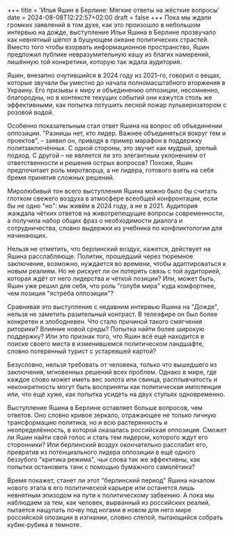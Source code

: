 +++
title = 'Илья Яшин в Берлине: Мягкие ответы на жёсткие вопросы'
date = 2024-08-08T12:22:57+02:00
draft = false
+++
Пока мы ждали громких заявлений в том духе, как это произошло в небольшом интервью на дожде, выступление Ильи Яшина в Берлине прозвучало как невнятный шёпот в бушующем океане политических страстей. Вместо того чтобы взорвать информационное пространство, Яшин предложил публике невразумительную кашу из благих намерений, лишённую той конкретики, которую так ждала аудитория.

Яшин, внезапно очутившийся в 2024 году из 2021-го, говорил о вещах, которые звучали бы уместно до начала полномасштабного вторжения в Украину. Его призывы к миру и объединению оппозиции, несомненно, благородны, но в контексте текущих событий они кажутся столь же эффективными, как попытка потушить лесной пожар пульверизатором с розовой водой.

Особенно показательным стал ответ Яшина на вопрос об объединении оппозиции. "Разницы нет, кто лидер. Важнее объединяться вокруг тем и проектов", – заявил он, приводя в пример марафон в поддержку политзаключённых. С одной стороны, это звучит как мудрый, зрелый подход. С другой – не является ли это элегантным уклонением от ответственности и решения острых вопросов? Похоже, Яшин предпочитает роль миротворца, а не лидера, готового взять на себя бремя принятия сложных решений.

Миролюбивый тон всего выступления Яшина можно было бы считать глотком свежего воздуха в атмосфере всеобщей конфронтации, если бы не одно "но": мы живём в 2024 году, а не в 2021. Аудитория жаждала чётких ответов на животрепещущие вопросы современности, а получила набор общих фраз о необходимости диалога и сотрудничества, словно выдержки из учебника по конфликтологии для начинающих.

Нельзя не отметить, что берлинский воздух, кажется, действует на Яшина расслабляюще. Политик, прошедший через тюремное заключение, возможно, нуждается во времени, чтобы адаптироваться к новым реалиям. Но не рискует ли он потерять связь с той аудиторией, которая ждёт от него лидерства и чёткой позиции? Или, может быть, Яшин уже решил для себя, что роль "голубя мира" куда комфортнее, чем позиция "ястреба оппозиции"?

Сравнивая это выступление с недавним интервью Яшина на "Дожде", нельзя не заметить разительный контраст. В телеэфире он был более конкретен и злободневен. Что стало причиной такого смягчения риторики? Влияние новой среды? Попытка найти более широкую поддержку? Или это признак того, что Яшин всё ещё находится в поиске своего места в изменившемся политическом ландшафте, словно потерянный турист с устаревшей картой?

Безусловно, нельзя требовать от человека, только что вышедшего из заключения, мгновенных решений всех проблем. Однако в мире, где каждое слово может иметь вес золота или свинца, расплывчатость и неконкретность могут быть восприняты как политическая импотенция или, что ещё хуже, как попытка усидеть на двух стульях одновременно.

Выступление Яшина в Берлине оставляет больше вопросов, чем ответов. Оно словно кривое зеркало, отражающее не только личную трансформацию политика, но и всю растерянность и неопределённость, в которой оказалась российская оппозиция. Сможет ли Яшин найти свой голос и стать тем лидером, которого ждут его сторонники? Или берлинский воздух окончательно расслабит его, превратив из потенциального лидера оппозиции в ещё одного беззубого "критика режима", чьи слова так же эффективны, как попытки остановить танк с помощью бумажного самолётика?

Время покажет, станет ли этот "берлинский период" Яшина началом нового этапа в его политической карьере или останется лишь невнятным эпизодом на пути к политическому забвению. А пока мы наблюдаем за тем, как человек, вырванный из российских реалий, пытается нащупать почву под ногами в новом для него мире российской опозиции в изгнании, словно слепой, пытающийся собрать кубик-рубика в темноте.